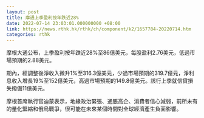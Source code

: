```yaml
---
layout: post
title: 摩通上季盈利按年跌近28%
date: 2022-07-14 23:03:01.000000000 +08:00
link: https://news.rthk.hk/rthk/ch/component/k2/1657784-20220714.htm
categories: rthk
---
```


摩根大通公布，上季盈利按年跌近28%至86億美元，每股盈利2.76美元，低過市場預期的2.88美元。

期內，經調整後淨收入微升1%至316.3億美元，少過市場預期的319.7億元，淨利息收入增長19%至152億美元，高過市場預期的149.8億美元。該行上季就信貸損失撥備11億美元。

摩根首席執行官迪蒙表示，地緣政治緊張、通脹高企、消費者信心減弱，前所未有的量化緊縮和俄烏戰爭，很可能在未來某個時間對全球經濟產生負面影響。
